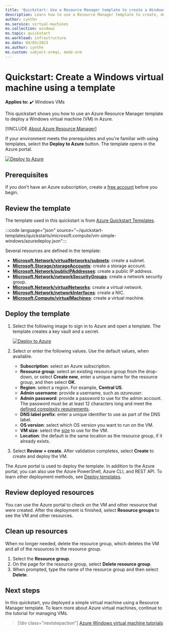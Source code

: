 ```yaml
---
title: 'Quickstart: Use a Resource Manager template to create a Windows VM'
description: Learn how to use a Resource Manager template to create, deploy and clean up a Windows virtual machine.
author: cynthn
ms.service: virtual-machines
ms.collection: windows
ms.topic: quickstart
ms.workload: infrastructure
ms.date: 04/03/2023
ms.author: cynthn
ms.custom: subject-armqs, mode-arm
---
```


# Quickstart: Create a Windows virtual machine using a template

**Applies to:** :heavy_check_mark: Windows VMs

This quickstart shows you how to use an Azure Resource Manager template to deploy a Windows virtual machine (VM) in Azure.

[!INCLUDE [About Azure Resource Manager](../../../includes/resource-manager-quickstart-introduction.md)]

If your environment meets the prerequisites and you're familiar with using templates, select the **Deploy to Azure** button. The template opens in the Azure portal.

[![Deploy to Azure](../../media/template-deployments/deploy-to-azure.svg)](https://portal.azure.com/#create/Microsoft.Template/uri/https%3a%2f%2fraw.githubusercontent.com%2fAzure%2fazure-quickstart-templates%2fmaster%2fquickstarts%2fmicrosoft.compute%2fvm-simple-windows%2fazuredeploy.json)

## Prerequisites

If you don't have an Azure subscription, create a [free account](https://azure.microsoft.com/free/?WT.mc_id=A261C142F) before you begin.

## Review the template

The template used in this quickstart is from [Azure Quickstart Templates](https://azure.microsoft.com/resources/templates/vm-simple-windows/).

:::code language="json" source="~/quickstart-templates/quickstarts/microsoft.compute/vm-simple-windows/azuredeploy.json":::

Several resources are defined in the template:

- [**Microsoft.Network/virtualNetworks/subnets**](/azure/templates/Microsoft.Network/virtualNetworks/subnets): create a subnet.
- [**Microsoft.Storage/storageAccounts**](/azure/templates/Microsoft.Storage/storageAccounts): create a storage account.
- [**Microsoft.Network/publicIPAddresses**](/azure/templates/Microsoft.Network/publicIPAddresses): create a public IP address.
- [**Microsoft.Network/networkSecurityGroups**](/azure/templates/Microsoft.Network/networkSecurityGroups): create a network security group.
- [**Microsoft.Network/virtualNetworks**](/azure/templates/Microsoft.Network/virtualNetworks): create a virtual network.
- [**Microsoft.Network/networkInterfaces**](/azure/templates/Microsoft.Network/networkInterfaces): create a NIC.
- [**Microsoft.Compute/virtualMachines**](/azure/templates/Microsoft.Compute/virtualMachines): create a virtual machine.

## Deploy the template

1. Select the following image to sign in to Azure and open a template. The template creates a key vault and a secret.

    [![Deploy to Azure](../../media/template-deployments/deploy-to-azure.svg)](https://portal.azure.com/#create/Microsoft.Template/uri/https%3a%2f%2fraw.githubusercontent.com%2fAzure%2fazure-quickstart-templates%2fmaster%2fquickstarts%2fmicrosoft.compute%2fvm-simple-windows%2fazuredeploy.json)

1. Select or enter the following values. Use the default values, when available.

    - **Subscription**: select an Azure subscription.
    - **Resource group**: select an existing resource group from the drop-down, or select **Create new**, enter a unique name for the resource group, and then select **OK**.
    - **Region**: select a region. For example, **Central US**.
    - **Admin username**: provide a username, such as *azureuser*.
    - **Admin password**: provide a password to use for the admin account. The password must be at least 12 characters long and meet the [defined complexity requirements](faq.yml#what-are-the-password-requirements-when-creating-a-vm-).
    - **DNS label prefix**: enter a unique identifier to use as part of the DNS label.
    - **OS version**: select which OS version you want to run on the VM.
    - **VM size**: select the [size](../sizes.md) to use for the VM.
    - **Location**: the default is the same location as the resource group, if it already exists.
1. Select **Review + create**. After validation completes, select **Create** to create and deploy the VM.

The Azure portal is used to deploy the template. In addition to the Azure portal, you can also use the Azure PowerShell, Azure CLI, and REST API. To learn other deployment methods, see [Deploy templates](../../azure-resource-manager/templates/deploy-powershell.md).

## Review deployed resources

You can use the Azure portal to check on the VM and other resource that were created. After the deployment is finished, select **Resource groups** to see the VM and other resources.

## Clean up resources

When no longer needed, delete the resource group, which deletes the VM and all of the resources in the resource group.

1. Select the **Resource group**.
1. On the page for the resource group, select **Delete resource group**.
1. When prompted, type the name of the resource group and then select **Delete**.

## Next steps

In this quickstart, you deployed a simple virtual machine using a Resource Manager template. To learn more about Azure virtual machines, continue to the tutorial for managing VMs.

> [!div class="nextstepaction"]
> [Azure Windows virtual machine tutorials](./tutorial-manage-vm.md)
